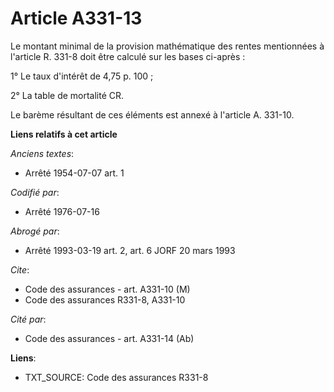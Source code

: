 # Article A331-13

Le montant minimal de la provision mathématique des rentes mentionnées à l'article R. 331-8 doit être calculé sur les bases
ci-après :

1° Le taux d'intérêt de 4,75 p. 100 ;

2° La table de mortalité CR.

Le barème résultant de ces éléments est annexé à l'article A. 331-10.

**Liens relatifs à cet article**

_Anciens textes_:

  - Arrêté 1954-07-07 art. 1

_Codifié par_:

  - Arrêté 1976-07-16

_Abrogé par_:

  - Arrêté 1993-03-19 art. 2, art. 6 JORF 20 mars 1993

_Cite_:

  - Code des assurances - art. A331-10 (M)
  - Code des assurances R331-8, A331-10

_Cité par_:

  - Code des assurances - art. A331-14 (Ab)

**Liens**:

  - TXT_SOURCE: Code des assurances R331-8
